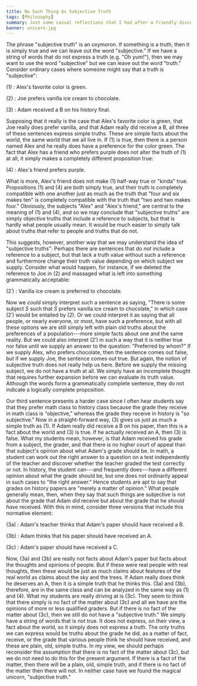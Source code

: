```yaml
---
title: No Such Thing As Subjective Truth
tags: [Philosophy]
summary: Just some casual reflections that I had after a friendly discussion resulted in my arguing that "subjective truth" was an oxymoron.
banner: unicorn.jpg
---
```


The phrase "subjective truth" is an oxymoron.  If something is a truth, then it is simply true and we can leave out the word "subjective."  If we have a string of words that do not express a truth (e.g. "Oh yum!"), then we may want to use the word "subjective" but we can leave out the word "truth."  Consider ordinary cases where someone might say that a truth is "subjective":

(1<!-- -->)
:    Alex's favorite color is green.

(2<!-- -->)
:    Joe prefers vanilla ice cream to chocolate.

(3<!-- -->)
:    Adam received a B on his history final.

Supposing that it really is the case that Alex's favorite color is green, that Joe really does prefer vanilla, and that Adam really did receive a B, all three of these sentences express simple truths.  These are simple facts about the world, the same world that we all live in.  If (1) is true, then there is a person named Alex and he really does have a preference for the color green.  The fact that Alex has a friend who prefers purple does not alter the truth of (1) at all, it simply makes a completely different proposition true:

(4<!-- -->)
:    Alex's friend prefers purple.

What is more, Alex's friend does not make (1) half-way true or "kinda" true.  Propositions (1) and (4) are both simply true, and their truth is completely compatible with one another just as much as the truth that "four and six makes ten" is completely compatible with the truth that "two and two makes four."<!--more-->  Obviously, the subjects "Alex" and "Alex's friend," are central to the meaning of (1) and (4), and so we may conclude that "subjective truths" are simply objective truths that include a reference to subjects, but that is hardly what people usually mean.  It would be much easier to simply talk about truths that refer to people and truths that do not.

This suggests, however, another way that we may understand the idea of "subjective truths":  Perhaps there are sentences that do *not* include a reference to a subject, but that lack a truth value without such a reference and furthermore change their truth value depending on which subject we supply.  Consider what would happen, for instance, if we deleted the reference to Joe in (2) and massaged what is left into something grammatically acceptable:

(2$\prime$)
:    Vanilla ice cream is preferred to chocolate.

Now we *could* simply interpret such a sentence as saying, "There is some subject $S$ such that $S$ prefers vanilla ice cream to chocolate," in which case (2$\prime$) would be entailed by (2).  Or we could interpret it as saying that all people, or nearly everyone, or most, have such a preference, but with all these options we are still simply left with plain old truths about the preferences of a population---more simple facts about one and the same reality.  But we could also interpret (2$\prime$) in such a way that it is neither true nor false until we supply an answer to the question: "Preferred by whom?"  If we supply Alex, who prefers chocolate, then the sentence comes out false, but if we supply Joe, the sentence comes out true.  But again, the notion of subjective truth does not really help us here.  Before we supply the missing subject, we do not have a truth at all.  We simply have an incomplete thought that requires further expansion before we can evaluate its truth value.  Although the words form a grammatically complete sentence, they do not indicate a logically complete proposition.

Our third sentence presents a harder case since I often hear students say that they prefer math class to history class because the grade they receive in math class is "objective," whereas the grade they receive in history is "so subjective."  Now in a straight-forward way, (3) gives us just as much a simple truth as (1).  If Adam really did receive a B on his paper, then this is a fact about the world and (3) is true.  If he actually received an A, then (3) is false.  What my students mean, however, is that Adam received his grade from a subject, the grader, and that there is no higher court of appeal than that subject's opinion about what Adam's grade should be.  In math, a student can work out the right answer to a question on a test independently of the teacher and discover whether the teacher graded the test correctly or not.  In history, the student can---and frequently does---have a different opinion about what the grade should be, but one does not ordinarily appeal in such cases to "the right answer."  Hence students are apt to say that grades on history papers are "merely a matter of opinion."  What people generally mean, then, when they say that such things are subjective is not about the grade that Adam *did* receive but about the grade that he *should have* received.  With this in mind, consider three versions that include this normative element:

(3a)
:    Adam's teacher thinks that Adam's paper should have received a B.

(3b)
:    Adam thinks that his paper should have received an A.

(3c)
:    Adam's paper should have received a C.

Now, (3a) and (3b) are really not facts about Adam's paper but facts about the thoughts and opinions of people.  But if these were real people with real thoughts, then these would be just as much claims about features of the real world as claims about the sky and the trees.  If Adam really does think he deserves an A, then it is a simple truth that he thinks this.  (3a) and (3b), therefore, are in the same class and can be analyzed in the same way as (1) and (4).  What my students are really driving at is (3c).  They seem to think that there simply is no fact of the matter about (3c) and all we have are the opinions of more or less qualified graders.  But if there is no fact of the matter about (3c), then we still do not have a "subjective truth."  We simply have a string of words that is not true.  It does not express, on their view, a fact about the world, so it simply does not express a truth.  The only truths we can express would be truths about the grade he did, as a matter of fact, receive, or the grade that various people think he should have received, and these are plain, old, simple truths.  In my view, we should perhaps reconsider the assumption that there is no fact of the matter about (3c), but we do not need to do this for the present argument.  If there is a fact of the matter, then there will be a plain, old, simple truth, and if there is no fact of the matter then there will not.  In neither case have we found the magical unicorn, "subjective truth."
